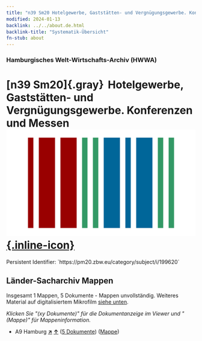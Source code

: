 ```yaml
---
title: "n39 Sm20 Hotelgewerbe, Gaststätten- und Vergnügungsgewerbe. Konferenzen und Messen"
modified: 2024-01-13
backlink: ../../about.de.html
backlink-title: "Systematik-Übersicht"
fn-stub: about
---
```


### Hamburgisches Welt-Wirtschafts-Archiv (HWWA)

# [n39 Sm20]{.gray}&#8201; Hotelgewerbe, Gaststätten- und Vergnügungsgewerbe. Konferenzen und Messen &#160; [![Wikidata](/images/Wikidata-logo.svg "Wikidata"){.inline-icon}](http://www.wikidata.org/entity/Q104711326)

<div class="hint">Persistent Identifier: `https://pm20.zbw.eu/category/subject/i/199620`</div>







## Länder-Sacharchiv Mappen






Insgesamt 1 Mappen, 5 Dokumente - Mappen unvollständig. Weiteres Material auf digitalisiertem Mikrofilm [siehe unten](#filmsections).

_Klicken Sie "(xy Dokumente)" für die Dokumentanzeige im Viewer und "(Mappe)" für Mappeninformation._



- A9 Hamburg [**&nearr;**](../../../geo/i/140905/about.de.html "Hamburg (alle Mappen)") [**&uarr;**](../../../geo/about.de.html#A9 "Ländersystematik") (<a href="https://pm20.zbw.eu/iiifview/folder/sh/140905,199620" title="über: Hamburg : Hotelgewerbe, Gaststätten- und Vergnügungsgewerbe. Konferenzen und Messen" target="_blank">5 Dokumente</a>) ([Mappe](../../../../folder/sh/1409xx/140905/1996xx/199620/about.de.html))



<a id="filmsections" />













